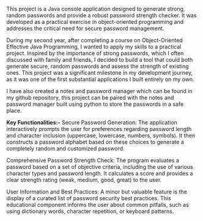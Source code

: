 This project is a Java console application designed to generate strong, random passwords and provide a robust password strength checker. It was developed as a practical exercise in object-oriented programming and addresses the critical need for secure password management.

During my second year, after completing a course on Object-Oriented Effective Java Programming, I wanted to apply my skills to a practical project. Inspired by the importance of strong passwords, which I often discussed with family and friends, I decided to build a tool that could both generate secure, random passwords and assess the strength of existing ones. This project was a significant milestone in my development journey, as it was one of the first substantial applications I built entirely on my own.

I have also created a notes and password manager which can be found in my github repository, this project can be paired with the notes and password manager built using python to store the passwords in a safe place.

**Key Functionalities:-**
Secure Password Generation: The application interactively prompts the user for preferences regarding password length and character inclusion (uppercase, lowercase, numbers, symbols). It then constructs a password alphabet based on these choices to generate a completely random and customized password.

Comprehensive Password Strength Check: The program evaluates a password based on a set of objective criteria, including the use of various character types and password length. It calculates a score and provides a clear strength rating (weak, medium, good, great) to the user.

User Information and Best Practices: A minor but valuable feature is the display of a curated list of password security best practices. This educational component informs the user about common pitfalls, such as using dictionary words, character repetition, or keyboard patterns.
